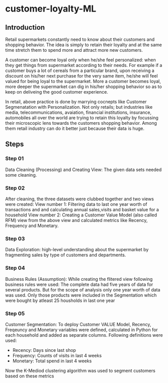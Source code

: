 # customer-loyalty-ML
<h2>Introduction</h2>

Retail supermarkets constantly need to know about their customers and shopping behavior. The idea is simply to retain their loyalty and at the same time stretch them to spend more and attract more new customers.

A customer can become loyal only when he/she feel personalized: when they get things from supermarket according to their needs. For example if a customer buys a lot of cereals from a particular brand, upon receiving a discount on his/her next purchase for the very same item, he/she will feel valued for being loyal to the supermarket. More a customer becomes loyal, more deeper the supermarket can dig in his/her shopping behavior so as to keep on deliveing the good customer experience.

In retail, above practice is done by marrying cocnepts like Customer Segmenatation with Personalization. Not only retails; but industries like media, telecommunications, avaiation, financial institutions, insurance, automobiles all over the world are trying to retain this loyalty by focussing their microscopic lens towards the customers shopping behavior. Among them retail industry can do it better just because their data is huge.

<h2>Steps</h2>

<h3>Step 01</h3>
Data Cleaning (Processing) and Creating View:
The given data sets needed some cleaning.

<h3>Step 02</h3>
After cleaning, the three datasets were clubbed together and two views were created:
View number 1: Filtering data to last one year worth of transactions and and calculating annual sales,visits and basket value for a household
View number 2: Creating a Customer Value Model (also called RFM) view from the above view and calculated metrics like Recency, Frequency and Monetary.

<h3>Step 03</h3>
Data Exploration:
high-level understanding about the supermarket by fragmenting sales by type of customers and departments.

<h3>Step 04</h3>
Business Rules (Assumption): While creating the flitered view following business rules were used:
The complete data had five years of data for several products. But for the scope of analysis only one year worth of data was used.
Only those products were included in the Segmentation which were bought by atleast 25 housholds in last one year

<h3>Step 05</h3>
Customer Segmentation:
To deploy Customer VALUE Model, Recency, Freqeuncy and Monetary variables were defined, calculated in Python for each household and added as separate columns. Following definitions were used:
<ul>
<li>Recency: Days since last shop</li>
<li>Frequency: Counts of visits in last 4 weeks</li>
<li>Monetary: Total spend in last 4 weeks</li>
</ul>
Now the K-Mediod clustering algorithm was used to segment customers based on these metrics
